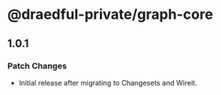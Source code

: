 # @draedful-private/graph-core

## 1.0.1

### Patch Changes

- Initial release after migrating to Changesets and Wireit.
